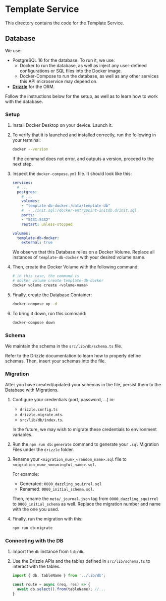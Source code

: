 # Template Service

This directory contains the code for the Template
Service.

## Database

We use:

- PostgreSQL 16 for the database. To run it, we use:
  - Docker to run the database, as well as inject any user-defined
    configurations or SQL files into the Docker image.
  - Docker-Compose to run the database, as well as any other
    services this API microservice may depend on.
- [**Drizzle**](https://orm.drizzle.team/) for the ORM.

Follow the instructions below for the setup, as well as to learn how to work with the database.

### Setup

1. Install Docker Desktop on your device. Launch it.

2. To verify that it is launched and installed correctly, run the 
  following in your terminal:

    ```bash
    docker --version
    ```

    If the command does not error, and outputs a version, proceed to
    the next step.

3. Inspect the `docker-compose.yml` file. It
  should look like this:

    ```yml
    services:
      # ...
      postgres:
        # ...
        volumes:
        - "template-db-docker:/data/template-db"
        #  - ./init.sql:/docker-entrypoint-initdb.d/init.sql
        ports:
        - "5431:5432"
        restart: unless-stopped

    volumes:
      template-db-docker:
        external: true
    ```

    We observe that this Database relies on a 
    Docker Volume. Replace all instances of 
    `template-db-docker` with your desired 
    volume name.

4. Then, create the Docker Volume with
  the following command:

    ```bash
    # in this case, the command is
    # docker volume create template-db-docker
    docker volume create <volume-name>
    ```
5. Finally, create the Database Container:

    ```bash
    docker-compose up -d
    ```

6. To bring it down, run this command:

    ```bash
    docker-compose down
    ```

### Schema

We maintain the schema in the `src/lib/db/schema.ts` file.

Refer to the Drizzle documentation to learn how
to properly define schemas. Then, insert your
schemas into the file.

### Migration

After you have created/updated your schemas in
the file, persist them to the Database with
Migrations.

1. Configure your credentials (port,
    password, ...) in:

    - `drizzle.config.ts`
    - `drizzle.migrate.mts`.
    - `src/lib/db/index.ts`.

    In the future, we may wish to migrate these
    credentials to environment variables.

2. Run the `npm run db:generate` command to
generate your `.sql` Migration Files under the
`drizzle` folder.

3. Rename your
    `<migration_num>_<random_name>.sql` file
    to `<migration_num>_<meaningful_name>.sql`.

    For example:
    - Generated: `0000_dazzling_squirrel.sql`
    - Renamed: `0000_initial_schema.sql`.

    Then, rename the
    `meta/_journal.json` tag from
    `0000_dazzling_squirrel` to
    `0000_initial_schema` as well. Replace the
    migration number and name with the one you
    used.

4. Finally, run the migration with this:

    ```bash
    npm run db:migrate
    ```

### Connecting with the DB

1. Import the `db` instance from `lib/db`.
2. Use the Drizzle APIs and the tables defined in
    `src/lib/schema.ts` to interact with the
    tables.

    ```ts
    import { db, tableName } from '../lib/db';

    const route = async (req, res) => {
      await db.select().from(tableName); //...
    }
    ```
